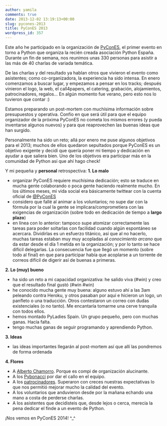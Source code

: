 ```yaml
---
author: yamila
comments: true
date: 2013-12-02 13:19:13+00:00
slug: pycones-2013
title: PyConES 2013
wordpress_id: 357
---
```


Este año he participado en la organización de [PyConES](http://2013.es.pycon.org), el primer evento en torno a Python que organiza la recién creada asociación Python España. Durante un fin de semana, nos reunimos unas 330 personas para asistir a las más de 40 charlas de variada temática.
<!-- more -->
De las charlas y del resultado ya hablan otros que vivieron el evento como asistentes; como co-organizadora, la experiencia ha sido intensa. En enero comenzamos a buscar lugar, y empezamos a pensar en los tracks; después vinieron el logo, la web, el call4papers, el catering, grabación, alojamientos, patrocinadores, regalos... En algún momento fue verano, pero esto nos lo tuvieron que contar :)

Estamos preparando un post-mortem con muchísima información sobre presupuestos y operativa. Confío en que será útil para que el equipo organizador de la próxima PyConES no cometa los mismos errores (y pueda inventarse algunos nuevos) y para que reaprovechen las buenas ideas que han surgido.

Personalmente ha sido un reto; allá por enero me puse algunos objetivos para el 2013; muchos de ellos quedaron sepultados porque PyConES es un objetivo exigente y decidí que quería poner mi tiempo y dedicación en ayudar a que saliera bien. Uno de los objetivos era participar más en la comunidad de Python así que ahí hago check!

Y mi pequeña y **personal** retrospectiva:
**1. Lo malo**

- organizar PyConES requiere muchísima dedicación; esto se traduce en mucha gente colaborando o poca gente haciendo realmente mucho. En los últimos meses, mi vida social era básicamente twittear con la cuenta oficial de [@PyConES](http://twitter.com/PyConES)
- considero que fallé al animar a los voluntarios; no supe dar con la fórmula por la cual la gente se implicara/comprometiera con las exigencias de organización (sobre todo en dedicación de tiempo a **largo plazo**)
- en línea con lo anterior: tampoco supe atomizar correctamente las tareas para poder soltarlas con facilidad cuando algún espontáneo se acercara. Dividirlas es un esfuerzo titánico, así que al no hacerlo, muchas tareas estaban muy muy acopladas al _conocimiento arcano_ que da estar desde el día 1 metida en la organización; y por lo tanto se hace difícil delegarlas. La consecuencia fue que llegó un momento (sobre todo al final) en que para participar había que acoplarse a un torrente de correos difícil de digerir así de buenas a primeras.

**2. Lo (muy) bueno**

- ha sido un reto a mi capacidad organizativa: he salido viva (#win) y creo que el resultado final gustó (#win #win)
- he conocido mucha gente muy buena: alguno estuvo ahí a las 3am peleando contra Heroku, y otros pasaban por aquí e hicieron un logo, un panfleto o una traducción. Otros contestaron un correo con dudas existenciales (o no tanto). Me encantaría tomarme una cerve tranquila con todos ellos.
- hemos montado PyLadies Spain. Un grupo pequeño, pero con muchas ganas. Hacía falta.
- tengo muchas ganas de seguir programando y aprendiendo Python.

**3. Ideas**

- las ideas importantes llegarán al post-mortem así que allí las pondremos de forma ordenada

**4. Flores**

- A [Alberto Chamorro](http://twitter.com/ach4m0). Porque es compi de organización alucinante.
- A los [Pybonacci](http://twitter.com/Pybonacci) por dar el callo en el equipo.
- A los [patrocinadores](http://2013.es.pycon.org/#patrocinadores). Superaron con creces nuestras expectativas lo que nos permitió mejorar mucho la calidad del evento.
- A los voluntarios que anduvieron desde por la mañana echando una mano a costa de perderse charlas.
- A los asistentes que decidisteis que, desde lejos o cerca, merecía la pena dedicar el finde a un evento de Python.

¡Nos vemos en PyConES 2014! ^_^

